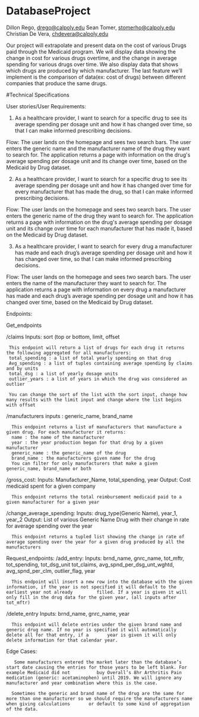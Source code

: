 # DatabaseProject
Dillon Rego, drego@calpoly.edu
Sean Tomer, stomerho@calpoly.edu
Christian De Vera, chdevera@calpoly.edu

Our project will extrapolate and present data on the cost of various Drugs paid through the Medicaid program. We will display data showing the change in cost for various drugs overtime, and the change in average spending for various drugs over time. We also display data that shows which drugs are produced by which manufacturer. The last feature we’ll implement is the comparison of data(ex: cost of drugs) between different companies that produce the same drugs.


#Technical Specifications

User stories/User Requirements:
1. As a healthcare provider, I want to search for a specific drug to see its average spending per dosage unit and how it has changed over time, so that I can make informed prescribing decisions.

Flow:
The user lands on the homepage and sees two search bars.
The user enters the generic name and the manufacturer name of the drug they want to search for.
The application returns a page with information on the drug's average spending per dosage unit and its change over time, based on the Medicaid by Drug dataset.


2. As a healthcare provider, I want to search for a specific drug to see its average spending per dosage unit and how it has changed over time for every manufacturer that has made the drug, so that I can make informed prescribing decisions.


Flow:
The user lands on the homepage and sees two search bars.
The user enters the generic name of the drug they want to search for.
The application returns a page with information on the drug's average spending per dosage unit and its change over time for each manufacturer that has made it, based on the Medicaid by Drug dataset.


3. As a healthcare provider, I want to search for every drug a manufacturer has made and each drug’s average spending per dosage unit and how it has changed over time, so that I can make informed prescribing decisions.

Flow:
The user lands on the homepage and sees two search bars.
The user enters the name of the manufacturer they want to search for.
The application returns a page with information on every drug a manufacturer has made and each drug’s average spending per dosage unit and how it has changed over time, based on the Medicaid by Drug dataset.


Endpoints:

Get_endpoints

/claims
     Inputs: sort (top or bottom, limit, offset

     This endpoint will return a list of drugs for each drug it returns the following aggregated for all manufacturers:
     total_spending : a list of total yearly spending on that drug
     Avg_spending : a list of tuples containing average spending by claims and by units
     total_dsg : a list of yearly dosage units
     outlier_years : a list of years in which the drug was considered an outlier

     You can change the sort of the list with the sort input, change how many results with the limit input and change where the list begins with offset

/manufacturers
      inputs : generic_name, brand_name

      This endpoint returns a list of manufacturers that manufacture a given drug. For each manufacturer it returns:
      name : the name of the manufacturer
      year : the year production began for that drug by a given manufacturer
      generic_name : the generic_name of the drug
      brand_name : the manufacturers given name for the drug
      You can filter for only manufacturers that make a given generic_name, brand_name or both

/gross_cost:
      Inputs: Manufacturer_Name, total_spending, year
      Output: Cost medicaid spent for a given company

      This endpoint returns the total reimbursement medicaid paid to a given manufacturer for a given year 

/change_average_spending:
      Inputs: drug_type(Generic Name), year_1, year_2
      Output: List of various Generic Name Drug with their change in rate for average spending over the year

      This endpoint returns a tupled list showing the change in rate of average spending over the year for a given drug produced by all the manufacturers

Request_endpoints:
/add_entry:
      Inputs: brnd_name, gnrc_name, tot_mftr, tot_spending, tot_dsg_unit tot_claims, avg_spnd_per_dsg_unt_wghtd, avg_spnd_per_clm, outlier_flag, year

      This endpoint will insert a new row into the database with the given information, if the year is not specified it will default to the earliest year not already         filled. If a year is given it will only fill in the drug data for the given year, (all inputs after tot_mftr) 

/delete_entry
      Inputs: brnd_name, gnrc_name, year

      This endpoint will delete entries under the given brand name and generic drug name. If no year is specified it will automatically delete all for that entry, if a       year is given it will only delete information for that calendar year.

Edge Cases:

       Some manufacturers entered the market later than the database’s start date causing the entries for those years to be left blank. For example Medicaid did not          buy Overall’s 8hr Arthritis Pain medication (generic: acetaminophen) until 2019. We will ignore any manufacturer and year combination where this is the case.

      Sometimes the generic and brand name of the drug are the same for more than one manufacturer so we should require the manufacturers name when giving calculations       or default to some kind of aggregation of the data.
